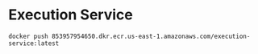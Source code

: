 Execution Service
=================

```
docker push 853957954650.dkr.ecr.us-east-1.amazonaws.com/execution-service:latest
```

